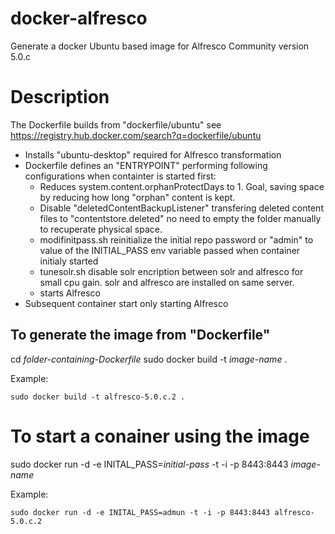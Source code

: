 docker-alfresco
===============

Generate a docker Ubuntu based image for Alfresco Community version 5.0.c

Description
===========

 The Dockerfile builds from "dockerfile/ubuntu" see https://registry.hub.docker.com/search?q=dockerfile/ubuntu
 
- Installs "ubuntu-desktop" required for Alfresco transformation
- Dockerfile defines an "ENTRYPOINT" performing following configurations when containter is started first:
	- Reduces system.content.orphanProtectDays to 1. Goal, saving space by reducing how long "orphan" content is kept.
	- Disable "deletedContentBackupListener" transfering deleted content files to "contentstore.deleted" no need
	 to empty the folder manually to recuperate physical space.
	- modifinitpass.sh reinitialize the initial repo password or "admin" to value of the INITIAL_PASS env variable
         passed when container initialy started
    - tunesolr.sh disable solr encription between solr and alfresco for small cpu gain. solr and alfresco 
         are installed on same server.
    - starts Alfresco 
- Subsequent container start only starting Alfresco

To generate the image from "Dockerfile"
---------------------------------------

cd _folder-containing-Dockerfile_
sudo docker build -t _image-name_ .

Example:

`
sudo docker build -t alfresco-5.0.c.2 .
`

To start a conainer using the image
===========

sudo docker run -d -e INITAL_PASS=_initial-pass_ -t -i -p 8443:8443 _image-name_

Example:

`
sudo docker run -d -e INITAL_PASS=admun -t -i -p 8443:8443 alfresco-5.0.c.2
`

